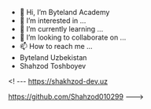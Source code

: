 - 👋 Hi, I’m Byteland Academy
- 👀 I’m interested in ...
- 🌱 I’m currently learning ...
- 💞️ I’m looking to collaborate on ...
- 📫 How to reach me ...
- Byteland Uzbekistan
- Shahzod Toshboyev

<!---
BytelandUz/BytelandUz is a ✨ special ✨ repository because its `README.md` (this file) appears on your GitHub profile.
You can click the Preview link to take a look at your changes.
--->

<! --- 
  https://shakhzod-dev.uz
  
  
  https://github.com/Shahzod010299
--->



